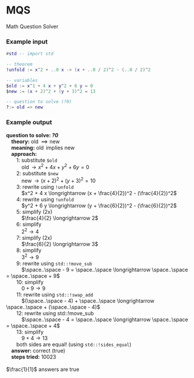 # MQS

Math Question Solver

### Example input

```lua
#std -- import std

-- theorem
!unfold := x^2 + ..0 x -> (x + ..0 / 2)^2 - (..0 / 2)^2

-- variables
$old := x^1 + 4 x + y^2 + 6 y = 0
$new := (x + 2)^2 + (y + 3)^2 = 13

-- question to solve (?0)
?:= old => new
```

### Example output

**question to solve: *?0*** \
&emsp;**theory:** $\operatorname{old} \implies \operatorname{new}$ \
&emsp;**meaning:** $\operatorname{old}$ implies $\operatorname{new}$ \
&emsp;**approach:** \
&emsp;&emsp;1: substitute `$old` \
&emsp;&emsp;&emsp;$\operatorname{old} \longrightarrow x^2 + 4 x + y^2 + 6 y = 0$ \
&emsp;&emsp;2: substitute `$new` \
&emsp;&emsp;&emsp;$\operatorname{new} \longrightarrow (x + 2)^2 + (y + 3)^2 = 10$ \
&emsp;&emsp;3: rewrite using `!unfold` \
&emsp;&emsp;&emsp;$x^2 + 4 x \longrightarrow (x + \frac{4}{2})^2 - (\frac{4}{2})^2$ \
&emsp;&emsp;4: rewrite using `!unfold` \
&emsp;&emsp;&emsp;$y^2 + 6 y \longrightarrow (y + \frac{6}{2})^2 - (\frac{6}{2})^2$ \
&emsp;&emsp;5: simplify (2x) \
&emsp;&emsp;&emsp;$\frac{4}{2} \longrightarrow 2$ \
&emsp;&emsp;6: simplify \
&emsp;&emsp;&emsp;$2^2 \longrightarrow 4$ \
&emsp;&emsp;7: simplify (2x) \
&emsp;&emsp;&emsp;$\frac{6}{2} \longrightarrow 3$ \
&emsp;&emsp;8: simplify \
&emsp;&emsp;&emsp;$3^2 \longrightarrow 9$ \
&emsp;&emsp;9: rewrite using `std::!move_sub` \
&emsp;&emsp;&emsp;$\space..\space - 9 = \space..\space \longrightarrow \space..\space = \space..\space + 9$ \
&emsp;&emsp;10: simplify \
&emsp;&emsp;&emsp;$0 + 9 \longrightarrow 9$ \
&emsp;&emsp;11: rewrite using `std::!swap_add` \
&emsp;&emsp;&emsp;$(\space..\space - 4) + \space..\space \longrightarrow \space..\space + (\space..\space - 4)$ \
&emsp;&emsp;12: rewrite using std::!move_sub \
&emsp;&emsp;&emsp;$\space..\space - 4 = \space..\space \longrightarrow \space..\space = \space..\space + 4$ \
&emsp;&emsp;13: simplify \
&emsp;&emsp;&emsp;$9 + 4 \longrightarrow 13$ \
&emsp;&emsp;both sides are equal! (using `std::!sides_equal`) \
&emsp;**answer:** correct (true) \
&emsp;**steps tried:** 10023 \
 \
$\frac{1}{1}$ answers are true
